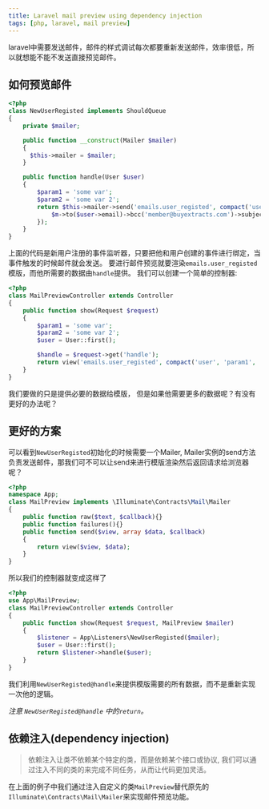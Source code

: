 ```yaml
---
title: Laravel mail preview using dependency injection
tags: [php, laravel, mail preview]
---
```


<p class="lead">
laravel中需要发送邮件，邮件的样式调试每次都要重新发送邮件，效率很低，所以就想能不能不发送直接预览邮件。
</p>

## 如何预览邮件
```php
<?php
class NewUserRegisted implements ShouldQueue
{
    private $mailer;

    public function __construct(Mailer $mailer)
    {
      $this->mailer = $mailer;
    }

    public function handle(User $user)
    {
        $param1 = 'some var';
        $param2 = 'some var 2';
        return $this->mailer->send('emails.user_registed', compact('user', 'param1', 'param2'), function ($m) use ($user) {
            $m->to($user->email)->bcc('member@buyextracts.com')->subject('Welcome to register [www.buyextracts.com]');
        });
    }
}
```
上面的代码是新用户注册的事件监听器，只要把他和用户创建的事件进行绑定，当事件触发的时候邮件就会发送。
要进行邮件预览就要渲染`emails.user_registed`模版，而他所需要的数据由`handle`提供。
我们可以创建一个简单的控制器:

```php
<?php
class MailPreviewController extends Controller
{
    public function show(Request $request)
    {
        $param1 = 'some var';
        $param2 = 'some var 2';
        $user = User::first();

        $handle = $request->get('handle');
        return view('emails.user_registed', compact('user', 'param1', 'param2'));
    }
}
```
我们要做的只是提供必要的数据给模版， 但是如果他需要更多的数据呢？有没有更好的办法呢？

## 更好的方案

可以看到`NewUserRegisted`初始化的时候需要一个Mailer, Mailer实例的send方法负责发送邮件，那我们可不可以让send来进行模版渲染然后返回请求给浏览器呢？

```php
<?php
namespace App;
class MailPreview implements \Illuminate\Contracts\Mail\Mailer
{
    public function raw($text, $callback){}
    public function failures(){}
    public function send($view, array $data, $callback)
    {
        return view($view, $data);
    }
}
```
所以我们的控制器就变成这样了

```php
<?php
use App\MailPreview;
class MailPreviewController extends Controller
{
    public function show(Request $request, MailPreview $mailer)
    {
        $listener = App\Listeners\NewUserRegisted($mailer);
        $user = User::first();
        return $listener->handle($user);
    }
}
```
我们利用`NewUserRegisted@handle`来提供模版需要的所有数据，而不是重新实现一次他的逻辑。

*注意 `NewUserRegisted@handle` 中的`return`。*

## 依赖注入(dependency injection)

> 依赖注入让类不依赖某个特定的类，而是依赖某个接口或协议, 我们可以通过注入不同的类的来完成不同任务，从而让代码更加灵活。

在上面的例子中我们通过注入自定义的类`MailPreview`替代原先的`Illuminate\Contracts\Mail\Mailer`来实现邮件预览功能。
